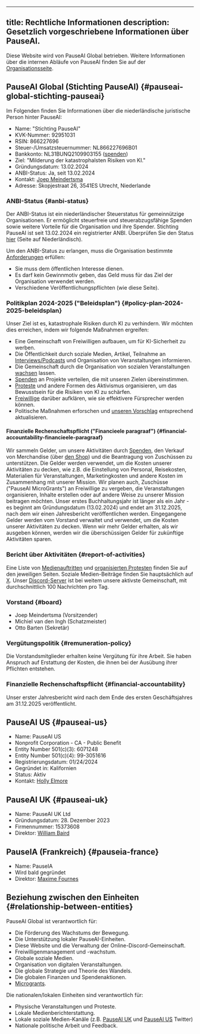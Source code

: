 

---
title: Rechtliche Informationen
description: Gesetzlich vorgeschriebene Informationen über PauseAI.
---

Diese Website wird von PauseAI Global betrieben.
Weitere Informationen über die internen Abläufe von PauseAI finden Sie auf der [Organisationsseite](/organization).

## PauseAI Global (Stichting PauseAI) {#pauseai-global-stichting-pauseai}

Im Folgenden finden Sie Informationen über die niederländische juristische Person hinter PauseAI:

- Name: "Stichting PauseAI"
- KVK-Nummer: 92951031
- RSIN: 866227696
- Steuer-/Umsatzsteuernummer: NL866227696B01
- Bankkonto: NL31BUNQ2109903155 ([spenden](/donate))
- Ziel: "Milderung der katastrophalsten Risiken von KI."
- Gründungsdatum: 13.02.2024
- ANBI-Status: Ja, seit 13.02.2024
- Kontakt: [Joep Meindertsma](mailto:joep@pauseai.info)
- Adresse: Skopjestraat 26, 3541ES Utrecht, Niederlande

### ANBI-Status {#anbi-status}

Der ANBI-Status ist ein niederländischer Steuerstatus für gemeinnützige Organisationen.
Er ermöglicht steuerfreie und steuerabzugsfähige Spenden sowie weitere Vorteile für die Organisation und ihre Spender.
Stichting PauseAI ist seit 13.02.2024 ein registrierter ANBI. Überprüfen Sie den Status [hier](https://www.belastingdienst.nl/wps/wcm/connect/nl/aftrek-en-kortingen/content/anbi-status-controleren) (Seite auf Niederländisch).

Um den ANBI-Status zu erlangen, muss die Organisation bestimmte [Anforderungen](https://www.belastingdienst.nl/wps/wcm/connect/bldcontenten/belastingdienst/business/business-public-benefit-organisations/public_benefit_organisations/conditions_pbos/which_conditions_must_be_met_by_pbo) erfüllen:

- Sie muss dem öffentlichen Interesse dienen.
- Es darf kein Gewinnmotiv geben, das Geld muss für das Ziel der Organisation verwendet werden.
- Verschiedene Veröffentlichungspflichten (wie diese Seite).

### Politikplan 2024-2025 ("Beleidsplan") {#policy-plan-2024-2025-beleidsplan}

Unser Ziel ist es, katastrophale Risiken durch KI zu verhindern. Wir möchten dies erreichen, indem wir folgende Maßnahmen ergreifen:

- Eine Gemeinschaft von Freiwilligen aufbauen, um für KI-Sicherheit zu werben.
- Die Öffentlichkeit durch soziale Medien, Artikel, Teilnahme an [Interviews/Podcasts](/press) und Organisation von Veranstaltungen informieren.
- Die Gemeinschaft durch die Organisation von sozialen Veranstaltungen [wachsen](/growth-strategy) lassen.
- [Spenden](/donate) an Projekte verteilen, die mit unseren Zielen übereinstimmen.
- [Proteste](/protests) und andere Formen des Aktivismus organisieren, um das Bewusstsein für die Risiken von KI zu schärfen.
- [Freiwillige](/join) darüber aufklären, wie sie effektivere Fürsprecher werden können.
- Politische Maßnahmen erforschen und [unseren Vorschlag](/proposal) entsprechend aktualisieren.

#### Finanzielle Rechenschaftspflicht ("Financieele paragraaf") {#financial-accountability-financieele-paragraaf}

Wir sammeln Gelder, um unsere Aktivitäten durch [Spenden](/donate), den Verkauf von Merchandise (über [den Shop](https://pauseai-shop.fourthwall.com/)) und die Beantragung von Zuschüssen zu unterstützen.
Die Gelder werden verwendet, um die Kosten unserer Aktivitäten zu decken, wie z.B. die Einstellung von Personal, Reisekosten, Materialien für Veranstaltungen, Marketingkosten und andere Kosten im Zusammenhang mit unserer Mission.
Wir planen auch, Zuschüsse ("PauseAI MicroGrants") an Freiwillige zu vergeben, die Veranstaltungen organisieren, Inhalte erstellen oder auf andere Weise zu unserer Mission beitragen möchten.
Unser erstes Buchhaltungsjahr ist länger als ein Jahr - es beginnt am Gründungsdatum (13.02.2024) und endet am 31.12.2025, nach dem wir einen Jahresbericht veröffentlichen werden.
Eingegangene Gelder werden vom Vorstand verwaltet und verwendet, um die Kosten unserer Aktivitäten zu decken.
Wenn wir mehr Gelder erhalten, als wir ausgeben können, werden wir die überschüssigen Gelder für zukünftige Aktivitäten sparen.

### Bericht über Aktivitäten {#report-of-activities}

Eine Liste von [Medienauftritten](/press) und [organisierten Protesten](/protests) finden Sie auf den jeweiligen Seiten.
Soziale Medien-Beiträge finden Sie hauptsächlich auf [X](https://x.com/PauseAI).
Unser [Discord-Server](https://discord.gg/T3YrWUJsJ5) ist bei weitem unsere aktivste Gemeinschaft, mit durchschnittlich 100 Nachrichten pro Tag.

### Vorstand {#board}

- Joep Meindertsma (Vorsitzender)
- Michiel van den Ingh (Schatzmeister)
- Otto Barten (Sekretär)

### Vergütungspolitik {#remuneration-policy}

Die Vorstandsmitglieder erhalten keine Vergütung für ihre Arbeit.
Sie haben Anspruch auf Erstattung der Kosten, die ihnen bei der Ausübung ihrer Pflichten entstehen.

### Finanzielle Rechenschaftspflicht {#financial-accountability}

Unser erster Jahresbericht wird nach dem Ende des ersten Geschäftsjahres am 31.12.2025 veröffentlicht.

## PauseAI US {#pauseai-us}

- Name: PauseAI US
- Nonprofit Corporation - CA - Public Benefit
- Entity Number 501(c)(3): 6071248
- Entity Number 501(c)(4): 99-3051616
- Registrierungsdatum: 01/24/2024
- Gegründet in: Kalifornien
- Status: Aktiv
- Kontakt: [Holly Elmore](mailto:holly@pauseai.info)

## PauseAI UK {#pauseai-uk}

- Name: PauseAI UK Ltd
- Gründungsdatum: 28. Dezember 2023
- Firmennummer: 15373608
- Direktor: [William Baird](mailto:william@pauseai.info)

## PauseIA (Frankreich) {#pauseia-france}

- Name: PauseIA
- Wird bald gegründet
- Direktor: [Maxime Fournes](mailto:maxime@pauseai.info)

## Beziehung zwischen den Einheiten {#relationship-between-entities}

PauseAI Global ist verantwortlich für:

- Die Förderung des Wachstums der Bewegung.
- Die Unterstützung lokaler PauseAI-Einheiten.
- Diese Website und die Verwaltung der Online-Discord-Gemeinschaft.
- Freiwilligenmanagement und -wachstum.
- Globale soziale Medien.
- Organisation von digitalen Veranstaltungen.
- Die globale Strategie und Theorie des Wandels.
- Die globalen Finanzen und Spendenaktionen.
- [Microgrants](/microgrants).

Die nationalen/lokalen Einheiten sind verantwortlich für:

- Physische Veranstaltungen und Proteste.
- Lokale Medienberichterstattung.
- Lokale soziale Medien-Kanäle (z.B. [PauseAI UK](https://twitter.com/PauseAI_UK) und [PauseAI US](https://twitter.com/PauseAIus) Twitter)
- Nationale politische Arbeit und Feedback.
